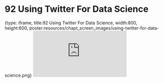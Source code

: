 # 92 Using Twitter For Data Science
 
{type: iframe, title:92 Using Twitter For Data Science, width:800, height:600, poster:resources/chapt_screen_images/using-twitter-for-data-science.png}
![](https://datatrail-jhu.github.io/DataTrail/no_toc/using-twitter-for-data-science.html)
 

 
